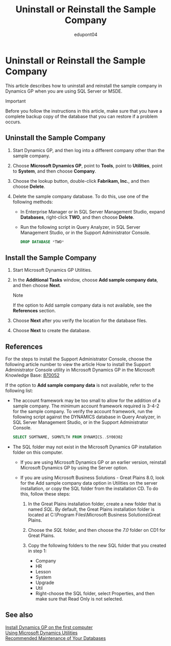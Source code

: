 ﻿---
title: Uninstall or Reinstall the Sample Company
description: Learn how to uninstall and reinstall the sample company in Dynamics GP when you are using SQL Server or MSDE.
ms.date: 10/23/2020
ms.topic: article
ms.prod: dynamics-gp
author: edupont04
ms.author: edupont
---

# Uninstall or Reinstall the Sample Company

This article describes how to uninstall and reinstall the sample company in Dynamics GP when you are using SQL Server or MSDE.

> [!IMPORTANT]
> Before you follow the instructions in this article, make sure that you have a complete backup copy of the database that you can restore if a problem occurs.

## Uninstall the Sample Company

1. Start Dynamics GP, and then log into a different company other than the sample company.

2. Choose **Microsoft Dynamics GP**, point to **Tools**, point to **Utilities**, point to **System**, and then choose **Company**.

3. Choose the lookup button, double-click **Fabrikam, Inc.**, and then choose **Delete**.

4. Delete the sample company database. To do this, use one of the following methods:

    - In Enterprise Manager or in SQL Server Management Studio, expand **Databases**, right-click **TWO**, and then choose **Delete**.

    - Run the following script in Query Analyzer, in SQL Server Management Studio, or in the Support Administrator Console.

        ```sql
        DROP DATABASE *TWO*
        ```

## Install the Sample Company

1. Start Microsoft Dynamics GP Utilities.

2. In the **Additional Tasks** window, choose **Add sample company data**, and then choose **Next**.
    > [!NOTE]
    > If the option to Add sample company data is not available, see the **References** section.

3. Choose **Next** after you verify the location for the database files.

4. Choose **Next** to create the database.

## References

For the steps to install the Support Administrator Console, choose the following article number to view the article How to install the Support Administrator Console utility in Microsoft Dynamics GP in the Microsoft Knowledge Base:
[870052](http://vkbexternal/VKBWebService/ViewContent.aspx?scid=kb%3bEN-US%3b870052&PortalId=1)

If the option to **Add sample company data** is not available, refer to the following list:

- The account framework may be too small to allow for the addition of a sample company. The minimum account framework required is 3-4-2 for the sample company. To verify the account framework, run the following script against the DYNAMICS database in Query Analyzer, in SQL Server Management Studio, or in the Support Administrator Console.

    ```sql
    SELECT SGMTNAME, SGMNTLTH FROM DYNAMICS..SY00302

- The SQL folder may not exist in the Microsoft Dynamics GP installation folder on this computer.

  - If you are using Microsoft Dynamics GP or an earlier version, reinstall Microsoft Dynamics GP by using the Server option.
  - If you are using Microsoft Business Solutions - Great Plains 8.0, look for the Add sample company data option in Utilities on the server installation, or copy the SQL folder from the installation CD. To do this, follow these steps:

    1. In the Great Plains installation folder, create a new folder that is named *SQL*. By default, the Great Plains installation folder is located at C:\\Program Files\\Microsoft Business Solutions\\Great Plains.

    2. Choose the *SQL* folder, and then choose the *7.0* folder on CD1 for Great Plains.

    3. Copy the following folders to the new SQL folder that you created in step 1:

        - Company
        - HR
        - Lesson
        - System
        - Upgrade
        - Util
        - Right-choose the SQL folder, select Properties, and then make sure that Read Only is not selected.

## See also

[Install Dynamics GP on the first computer](installing-on-first-computer.md)  
[Using Microsoft Dynamics Utilities](using-microsoft-dynamics-utilities.md)  
[Recommended Maintenance of Your Databases](database-maintenance-recommendations.md)  
